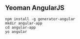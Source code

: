 ## Yeoman AngularJS

```
npm install -g generator-angular
mkdir angular-app
cd angular-app
yo angular
```
